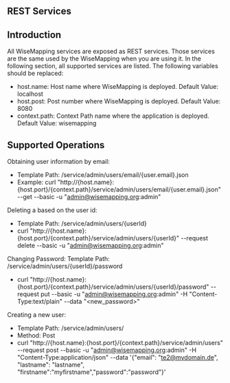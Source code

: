 REST Services
---------------

Introduction
-------------

All WiseMapping services are exposed as REST services. Those services are the same used by the WiseMapping when you are using it.
In the following section, all supported services are listed. The following variables should be replaced:

- host.name: Host name where WiseMapping is deployed. Default Value: localhost
- host.post: Post number where WiseMapping is deployed. Default Value: 8080
- context.path: Context Path name where the application is deployed. Default Value:  wisemapping

Supported Operations
----------------------

Obtaining user information by email:
 * Template Path: /service/admin/users/email/{user.email}.json
 * Example: curl "http://{host.name}:{host.port}/{context.path}/service/admin/users/email/{user.email}.json" --get --basic -u "admin@wisemapping.org:admin"

Deleting a based on the user id:
 * Template Path: /service/admin/users/{userId}
 * curl "http://{host.name}:{host.port}/{context.path}/service/admin/users/{userId}" --request delete --basic -u "admin@wisemapping.org:admin"

Changing Password:
Template Path: /service/admin/users/{userId}/password
 * curl "http://{host.name}:{host.port}/{context.path}/service/admin/users/{userId}/password" --request put --basic -u "admin@wisemapping.org:admin" -H "Content-Type:text/plain" --data "<new_password>"

Creating a new user:
 * Template Path: /service/admin/users/
 * Method: Post
 * curl "http://{host.name}:{host.port}/{context.path}/service/admin/users" --request post --basic -u "admin@wisemapping.org:admin" -H "Content-Type:application/json" --data '{"email": "te2@mydomain.de", "lastname": "lastname", "firstname":"myfirstname","password":"password"}'
